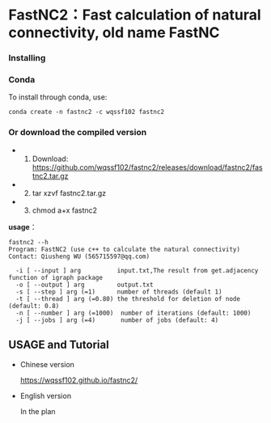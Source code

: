 # FastNC2：Fast calculation of natural connectivity, old name FastNC
### Installing
### Conda
To install through conda, use:
```
conda create -n fastnc2 -c wqssf102 fastnc2
```
### Or download the compiled version

- 1. Download: https://github.com/wqssf102/fastnc2/releases/download/fastnc2/fastnc2.tar.gz
- 2. tar xzvf fastnc2.tar.gz
- 3. chmod a+x fastnc2

**usage**：
```
fastnc2 --h
Program: FastNC2 (use c++ to calculate the natural connectivity)
Contact: Qiusheng WU (565715597@qq.com)

  -i [ --input ] arg          input.txt,The result from get.adjacency function of igraph package
  -o [ --output ] arg         output.txt
  -s [ --step ] arg (=1)      number of threads (default 1)
  -t [ --thread ] arg (=0.80) the threshold for deletion of node (default: 0.8)
  -n [ --number ] arg (=1000)  number of iterations (default: 1000)
  -j [ --jobs ] arg (=4)       number of jobs (default: 4)
  ```

## USAGE and Tutorial

* Chinese version

  <u>https://wqssf102.github.io/fastnc2/</u>

* English version

  In the plan
  
  
